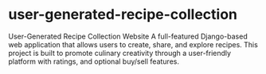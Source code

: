 # user-generated-recipe-collection
User-Generated Recipe Collection Website A full-featured Django-based web application that allows users to create, share, and explore recipes. This project is built to promote culinary creativity through a user-friendly platform with  ratings, and optional buy/sell features.  
